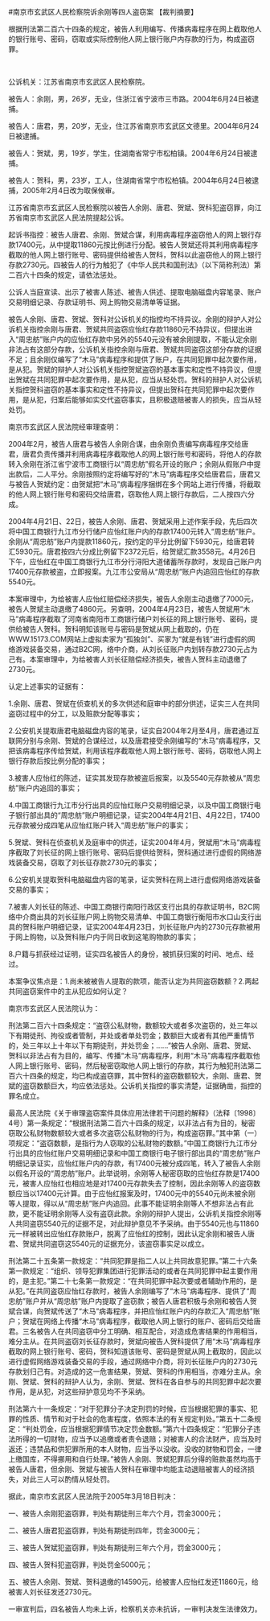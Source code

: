 #南京市玄武区人民检察院诉余刚等四人盗窃案 
【裁判摘要】

根据刑法第二百六十四条的规定，被告人利用编写、传播病毒程序在网上截取他人的银行账号、密码，窃取或实际控制他人网上银行账户内存款的行为，构成盗窃罪。

 

公诉机关：江苏省南京市玄武区人民检察院。

被告人：余刚，男，26岁，无业，住浙江省宁波市三市路。2004年6月24日被逮捕。

被告人：唐君，男，20岁，无业，住江苏省南京市玄武区文德里。2004年6月24日被逮捕。

被告人：贺斌，男，19岁，学生，住湖南省常宁市松柏镇。2004年6月24日被逮捕。

被告人：贺科，男，23岁，工人，住湖南省常宁市松柏镇。2004年6月24日被逮捕，2005年2月4日改为取保候审。

江苏省南京市玄武区人民检察院以被告人余刚、唐君、贺斌、贺科犯盗窃罪，向江苏省南京市玄武区人民法院提起公诉。

起诉书指控：被告人唐君、余刚、贺斌合谋，利用病毒程序盗窃他人的网上银行存款17400元，从中提取11860元按比例进行分配。被告人贺斌还将其利用病毒程序截取的他人网上银行账号、密码提供给被告人贺科，贺科以此盗窃他人的网上银行存款2730元。四被告人的行为触犯了《中华人民共和国刑法》（以下简称刑法）第二百六十四条的规定，请依法惩处。

公诉人当庭宣读、出示了被害人陈述、被告人供述、提取电脑磁盘内容笔录、账户交易明细记录、存款证明书、网上购物交易清单等证据。

被告人余刚、唐君、贺斌、贺科对公诉机关的指控均不持异议。余刚的辩护人对公诉机关指控余刚与唐君、贺斌共同盗窃应怡红存款11860元不持异议，但提出进入“周忠舫”账户内的应怡红存款中另外的5540元没有被余刚提取，不能认定余刚非法占有这部分存款，公诉机关指控余刚与唐君、贺斌共同盗窃这部分存款的证据不足；且余刚仅编写了“木马”病毒程序和提供了账户，在共同犯罪中起次要作用，是从犯。贺斌的辩护人对公诉机关指控贺斌盗窃的基本事实和定性不持异议，但提出贺斌在共同犯罪中起次要作用，是从犯，应当从轻处罚。贺科的辩护人对公诉机关指控贺科盗窃的基本事实和定性不持异议，但提出贺科在共同犯罪中起次要作用，是从犯，归案后能够如实交代盗窃事实，且积极退赔被害人的损失，应当从轻处罚。

南京市玄武区人民法院经审理查明：

2004年2月，被告人唐君与被告人余刚合谋，由余刚负责编写病毒程序交给唐君，唐君负责传播并利用病毒程序截取他人的网上银行账号和密码，将他人的存款转入余刚在浙江省宁波市工商银行以“周忠舫”假名开设的账户；余刚从假账户中提出款后，二人平分。余刚按照约定将编写好的“木马”病毒程序交给唐君后，唐君又与被告人贺斌约定：由贺斌把“木马”病毒程序捆绑在多个网站上进行传播，将截取的他人网上银行账号和密码交给唐君，窃取他人网上银行存款后，二人按四六分成。

2004年4月21日、22日，被告人余刚、唐君、贺斌采用上述作案手段，先后四次将中国工商银行九江市分行储户应怡红账户内的存款17400元转入“周忠舫”账户。余刚从“周忠舫”账户内提款11860元，按约定的平分比例留下5930元，给唐君转汇5930元。唐君按四六分成比例留下2372元后，给贺斌汇款3558元。4月26日下午，应怡红在中国工商银行九江市分行浔阳大道储蓄所存款时，发现自己账户内17400元存款被盗，立即报案。九江市公安局从“周忠舫”账户内追回应怡红的存款5540元。

本案审理中，为给被害人应怡红赔偿经济损失，被告人余刚主动退缴了7000元，被告人贺斌主动退缴了4860元。另查明，2004年4月23日，被告人贺斌用“木马”病毒程序截取了河南省南阳市工商银行储户刘长征的网上银行账号、密码，提供给被告人贺科。贺科明知该账号与密码是贺斌从网上截取的，仍在WWW.15173.COM网站上虚拟卖家为“孤独剑”、买家为“就是有钱”进行虚假的网络游戏装备交易，通过B2C网，络中介商，从刘长征账户内划转存款2730元占为己有。本案审理中，为给被害人刘长征赔偿经济损失，被告人贺科主动退缴了2730元。

认定上述事实的证据有：

1.余刚、唐君、贺斌在侦查机关的多次供述和庭审中的部分供述，证实三人在共同盗窃过程中的分工，以及赃款分配等事实；

2.公安机关提取唐君电脑磁盘内容的笔录，证实自2004年2月至4月，唐君通过互联网分别与余刚、贺斌的合谋经过，以及唐君接受余刚编写的“木马”病毒程序，又把该病毒程序传给贺斌，利用该程序截取他人网上银行账号、密码，窃取他人网上银行存款后按比例分配的事实；

3.被害人应怡红的陈述，证实其发现存款被盗后报案，以及5540元存款被从“周忠舫”账户内追回的事实；

4.中国工商银行九江市分行出具的应怡红账户交易明细记录，以及中国工商银行电子银行部出具的“周忠舫”账户明细记录，证实2004年4月21日、4月22日，17400元存款被分成四笔从应怡红账户转入“周忠舫”账户的事实；

5.贺斌、贺科在侦查机关及庭审中的供述，证实2004年4月，贺斌用“木马”病毒程序截取了刘长征的网上银行账号、密码后提供给贺科，贺科通过进行虚假的网络游戏装备交易，窃取了刘长征存款2730元的事实；

6.公安机关提取贺科电脑磁盘内容的笔录，证实贺科在网上进行虚假网络游戏装备交易的事实；

7.被害人刘长征的陈述、中国工商银行南阳行政区支行出具的存款证明书，B2C网络中介商出具的刘长征账户网上购物交易清单、中国工商银行衡阳市水口山支行出具的贺科账户明细记录，证实2004年4月23日，刘长征账户内的2730元存款被用于网上购物，以及贺科账户内于同日收到这笔购物款的事实；

8.户籍与抓获经过证明，证实四名被告人的身份，被抓获归案的时间、地点、经过。

本案争议焦点是：1.尚未被被告人提取的款项，能否认定为共同盗窃数额？2.两起共同盗窃案件中的主从犯应如何认定？

南京市玄武区人民法院认为：

刑法第二百六十四条规定：“盗窃公私财物，数额较大或者多次盗窃的，处三年以下有期徒刑、拘役或者管制，并处或者单处罚金；数额巨大或者有其他严重情节的，处三年以上十年以下有期徒刑，并处罚金；……”被告人余刚、唐君、贺斌、贺科以非法占有为目的，编写、传播“木马”病毒程序，利用“木马”病毒程序截取他人网上银行账号、密码，然后秘密窃取他人网上银行的存款，其行为触犯刑法第二百六十四条的规定，均已构成盗窃罪，其中贺科的盗窃数额较大，余刚、唐君、贺斌的盗窃数额巨大，均应依法惩处。公诉机关指控的事实清楚，证据确凿，指控的罪名成立。

最高人民法院《关于审理盗窃案件具体应用法律若干问题的解释》（法释〔1998〕4号）第一条规定：“根据刑法第二百六十四条的规定，以非法占有为目的，秘密窃取公私财物数额较大或者多次盗窃公私财物的行为，构成盗窃罪。”其中第（一）项规定：“盗窃数额，是指行为人窃取的公私财物的数额。”中国工商银行九江市分行出具的应怡红账户交易明细记录和中国工商银行电子银行部出具的“周忠舫”账户明细记录证实，应怡红账户内的存款，有17400元被分成四笔，转入了被告人余刚以假名开设的“周忠舫”账户。此举说明，余刚等人秘密窃取的应怡红存款是17400元，被害人应怡红也相应地是对17400元存款失去了控制，因此余刚等人的盗窃数额应当以17400元计算。由于应怡红报案及时，17400元中的5540元尚未被余刚等人提取，得以从“周忠舫”账户内追回。此事不能证明余刚等人不想非法占有此款，更不能证明余刚等人没有盗窃此款。余刚的辩护人提出，公诉机关指控余刚等人共同盗窃5540元的证据不足，对此辩护意见不予采纳。由于5540元也与11860元一样被转出应怡红存款账户，脱离了应怡红的控制，因此认定余刚和被告人唐君、贺斌共同盗窃这5540元的证据充分，该盗窃事实足以成立。

刑法第二十五条第一款规定：“共同犯罪是指二人以上共同故意犯罪。”第二十六条第一款规定：“组织、领导犯罪集团进行犯罪活动的或者在共同犯罪中起主要作用的，是主犯。”第二十七条第一款规定：“在共同犯罪中起次要或者辅助作用的，是从犯。”在共同盗窃应怡红存款时，被告人余刚编写了“木马”病毒程序、提供了“周忠舫”账户并从“周忠舫”账户内提取了盗窃款；被告人唐君积极与余刚和被告人贺斌合谋，向贺斌传送了“木马”病毒程序，并把应怡红账户内的存款汇入“周忠舫”账户；贺斌在网络上传播“木马”病毒程序，截取他人网上银行的账户、密码后交给唐君。三名被告人在共同盗窃中分工明确、相互配合，对造成危害结果的作用相当，难分主从。在共同盗窃刘长征存款时，贺斌向被告人贺科提供了用“木马”病毒程序截取的网上银行账号、密码，贺科知道该账号、密码是贺斌从网上截取的，因此以进行虚假网络游戏装备交易的手段，通过网络中介商，将刘长征账户内的2730元存款划归己有。对造成的这一危害结果，贺斌、贺科的作用相当，亦难分主从。余刚、贺斌、贺科的辩护人认为，余刚、贺斌、贺科在各自参与的共同犯罪中起次要作用，是从犯，对这些辩护意见均不予采纳。

刑法第六十一条规定：“对于犯罪分子决定刑罚的时候，应当根据犯罪的事实、犯罪的性质、情节和对于社会的危害程度，依照本法的有关规定判处。”第五十二条规定：“判处罚金，应当根据犯罪情节决定罚金数额。”第六十四条规定：“犯罪分子违法所得的一切财物，应当予以追缴或者责令退赔；对被害人的合法财产，应当及时返还；违禁品和供犯罪所用的本人财物，应当予以没收。没收的财物和罚金，一律上缴国库，不得挪用和自行处理。”被告人余刚、贺斌犯罪后分得的赃款虽然均高于被告人唐君，但余刚、贺斌与被告人贺科在审理中均能主动退赔被害人的经济损失，对此三人可以酌情从轻处罚。

据此，南京市玄武区人民法院于2005年3月18日判决：

一、被告人余刚犯盗窃罪，判处有期徒刑三年六个月，罚金3000元；

二、被告人唐君犯盗窃罪，判处有期徒刑四年，罚金3000元；

三、被告人贺斌犯盗窃罪，判处有期徒刑三年六个月，罚金3000元；

四、被告人贺科犯盗窃罪，判处罚金5000元；

五、被告人余刚、贺斌、贺科退缴的14590元，给被害人应怡红发还11860元，给被害人刘长征发还2730元。

一审宣判后，四名被告人均未上诉，检察机关亦未抗诉，一审判决发生法律效力。


